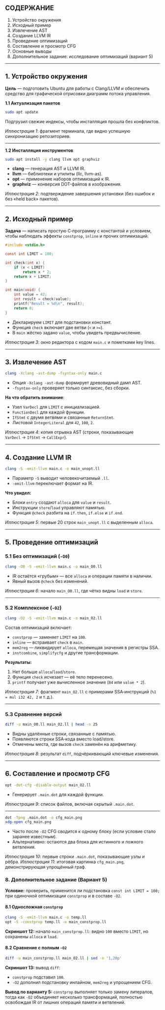 ## СОДЕРЖАНИЕ

1. Устройство окружения
2. Исходный пример
3. Извлечение AST
4. Создание LLVM IR
5. Проведение оптимизаций
6. Составление и просмотр CFG
7. Основные выводы
8. Дополнительное задание: исследование оптимизаций (вариант 5)

---

## 1. Устройство окружения

**Цель** — подготовить Ubuntu для работы с Clang/LLVM и обеспечить средство для графической отрисовки диаграмм потока управления.

**1.1 Актуализация пакетов**

```bash
sudo apt update
```

Подгрузил свежие индексы, чтобы инсталляция прошла без конфликтов.

 *Иллюстрация 1*: фрагмент терминала, где видно успешную синхронизацию репозиториев.

---

**1.2 Инсталляция инструментов**

```bash
sudo apt install -y clang llvm opt graphviz
```

* **clang** — генерация AST и LLVM IR.
* **llvm** — библиотеки и утилиты (llc, llvm-as).
* **opt** — применение наборов оптимизаций к IR.
* **graphviz** — конверсия DOT-файлов в изображения.

 *Иллюстрация 2*: подтверждение завершения установки (без ошибок и без «held back» пакетов).

---

## 2. Исходный пример

**Задача** — написать простую C‑программу с константой и условием, чтобы наблюдать эффекты `constprop`, `inline` и прочих оптимизаций.

```c
#include <stdio.h>

const int LIMIT = 100;

int check(int x) {
    if (x < LIMIT)
        return x * 2;
    return x + LIMIT;
}

int main(void) {
    int value = 42;
    int result = check(value);
    printf("Result = %d\n", result);
    return 0;
}
```

* Декларируем `LIMIT` для подстановки констант.
* Функция `check` включает две ветви (`<` и `>=`).
* В `main` жёстко задано `value`, чтобы увидеть предвычисление.

 *Иллюстрация 3*: окно редактора с кодом `main.c` и пометками key lines.

---

## 3. Извлечение AST

```bash
clang -Xclang -ast-dump -fsyntax-only main.c
```

* Опция `-Xclang -ast-dump` формирует древовидный дамп AST.
* `-fsyntax-only` проверяет только синтаксис, без сборки.

**На что обратить внимание**:

* Узел `VarDecl` для `LIMIT` с инициализацией.
* `FunctionDecl` для каждой функции.
* `IfStmt` с двумя ветвями и связанные `ReturnStmt`.
* Листовой `IntegerLiteral` для `42`, `100`, `2`.

 *Иллюстрация 4*: копия отрывка AST (строки, показывающие `VarDecl` → `IfStmt` → `CallExpr`).

---

## 4. Создание LLVM IR

```bash
clang -S -emit-llvm main.c -o main_unopt.ll
```

* Параметр `-S` выводит человекочитаемый `.ll`.
* `-emit-llvm` переключает формат на IR.

**Что увидел:**

* Блоки `entry` создают `alloca` для `value` и `result`.
* Инструкции `store`/`load` управляют памятью.
* Функция `@check` разбита на `if.then`, `if.else` и `if.end`.

 *Иллюстрация 5*: первые 20 строк `main_unopt.ll` с выделенным `alloca`.

---

## 5. Проведение оптимизаций

### 5.1 Без оптимизаций (`-O0`)

```bash
clang -O0 -S -emit-llvm main.c -o main_O0.ll
```

* IR остаётся «грубым» — все `alloca` и операции памяти в наличии.
* Явный вызов `@check` без изменений.

 *Иллюстрация 6*: начало `main_O0.ll`, где чётко видны `load` и `store`.

---

### 5.2 Комплексное (`-O2`)

```bash
clang -O2 -S -emit-llvm main.c -o main_O2.ll
```

Состав оптимизаций включает:

* `constprop` — заменяет `LIMIT` на `100`.
* `inline` — встраивает `check` в `main`.
* `mem2reg` — ликвидирует `alloca`, перемещая значения в регистры SSA.
* `instcombine`, `simplifycfg` и другие трансформации.

**Результаты:**

1. Нет больше `alloca`/`load`/`store`.
2. Функция `check` исчезает — её тело перенесено.
3. `printf` получает уже вычисленное значение (`84` или `value * 2`).

 *Иллюстрация 7*: фрагмент `main_O2.ll` с примерами SSA‑инструкций (`%1 = mul i32 42, 2` и т. д.).

---

### 5.3 Сравнение версий

```bash
diff -u main_O0.ll main_O2.ll | head -n 25
```

* Видны удалённые строки, связанные с памятью.
* Появляются строки SSA‑кода вместо load/store.
* Отмечены места, где вызов `check` заменён на арифметику.

 *Иллюстрация 8*: результат `diff`, подчёркивающий ключевые изменения.

---

## 6. Составление и просмотр CFG

```bash
opt -dot-cfg -disable-output main_O2.ll
```

* Генерирует `.main.dot` для каждой функции.

 *Иллюстрация 9*: список файлов, включая скрытый `.main.dot`.

---

```bash
dot -Tpng .main.dot -o cfg_main.png
xdg-open cfg_main.png
```

* Часто после `-O2` CFG сводится к одному блоку (если условие стало заранее известным).
* Альтернативно: остаются два блока для истинного и ложного ветвления.

 *Иллюстрация 10*: первые строки `.main.dot`, показывающие узлы и рёбра.
 *Иллюстрация 11*: итоговая картинка `cfg_main.png`, демонстрирующая упрощённый граф.

### 8. Дополнительное задание (Вариант 5)

**Условие:** проверить, применится ли подстановка `const int LIMIT = 100;` при одиночной оптимизации `constprop` и в составе `-O2`.

#### 8.1 Односложная `constprop`

```bash
clang -S -emit-llvm main.c -o temp.ll
opt -S -constprop temp.ll -o main_constprop.ll
```

 **Скриншот 12:** начало `main_constprop.ll`: видно `100` вместо `LIMIT`, но сохранены `alloca` и `load`.

#### 8.2 Сравнение с полным `-O2`

```bash
diff -u main_constprop.ll main_O2.ll | sed -n '1,20p'
```

 **Скриншот 13:** вывод `diff`:

* `constprop` подставил `100`.
* `-O2` дополнил подстановку инлайном, `mem2reg` и упрощением CFG.

**Вывод по варианту 5:**
`constprop` выполняет только замену литералов, тогда как `-O2` объединяет несколько трансформаций, полностью освобождая IR от лишних операций памяти и ветвлений.


